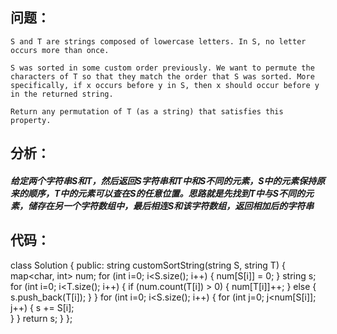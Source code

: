 ## 问题：
```
S and T are strings composed of lowercase letters. In S, no letter occurs more than once.

S was sorted in some custom order previously. We want to permute the characters of T so that they match the order that S was sorted. More specifically, if x occurs before y in S, then x should occur before y in the returned string.

Return any permutation of T (as a string) that satisfies this property.
```
## 分析：
##### 给定两个字符串S和T，然后返回S字符串和T中和S不同的元素，S中的元素保持原来的顺序，T中的元素可以查在S的任意位置。思路就是先找到T中与S不同的元素，储存在另一个字符数组中，最后相连S和该字符数组，返回相加后的字符串
## 代码：
class Solution {
public:
    string customSortString(string S, string T) {
        map<char, int> num;
        for (int i=0; i<S.size(); i++) {
            num[S[i]] = 0;
        }
        string s;
        for (int i=0; i<T.size(); i++) {
            if (num.count(T[i]) > 0) {
                num[T[i]]++;
            } else {
                s.push_back(T[i]);
            }
        }
        for (int i=0; i<S.size(); i++) {
            for (int j=0; j<num[S[i]]; j++) {
                s += S[i];   
            }
        }
        return s;
    }
};
